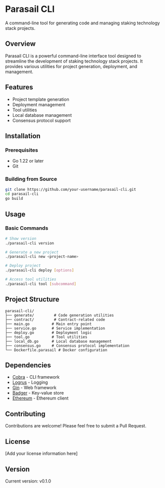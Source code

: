 # Parasail CLI

A command-line tool for generating code and managing staking technology stack projects.

## Overview

Parasail CLI is a powerful command-line interface tool designed to streamline the development of staking technology stack projects. It provides various utilities for project generation, deployment, and management.

## Features

- Project template generation
- Deployment management
- Tool utilities
- Local database management
- Consensus protocol support

## Installation

### Prerequisites

- Go 1.22 or later
- Git

### Building from Source

```bash
git clone https://github.com/your-username/parasail-cli.git
cd parasail-cli
go build
```

## Usage

### Basic Commands

```bash
# Show version
./parasail-cli version

# Generate a new project
./parasail-cli new <project-name>

# Deploy project
./parasail-cli deploy [options]

# Access tool utilities
./parasail-cli tool [subcommand]
```

## Project Structure

```
parasail-cli/
├── generate/         # Code generation utilities
├── contract/         # Contract-related code
├── main.go          # Main entry point
├── service.go       # Service implementation
├── deploy.go        # Deployment logic
├── tool.go          # Tool utilities
├── local_db.go      # Local database management
├── consensus.go     # Consensus protocol implementation
└── Dockerfile.parasail # Docker configuration
```

## Dependencies

- [Cobra](https://github.com/spf13/cobra) - CLI framework
- [Logrus](https://github.com/sirupsen/logrus) - Logging
- [Gin](https://github.com/gin-gonic/gin) - Web framework
- [Badger](https://github.com/dgraph-io/badger) - Key-value store
- [Ethereum](https://github.com/ethereum/go-ethereum) - Ethereum client

## Contributing

Contributions are welcome! Please feel free to submit a Pull Request.

## License

[Add your license information here]

## Version

Current version: v0.1.0 
